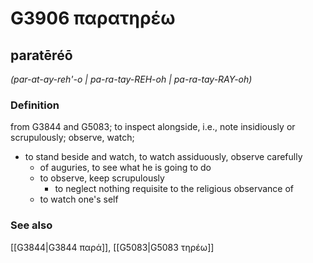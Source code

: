 # G3906 παρατηρέω

## paratēréō

_(par-at-ay-reh'-o | pa-ra-tay-REH-oh | pa-ra-tay-RAY-oh)_

### Definition

from G3844 and G5083; to inspect alongside, i.e., note insidiously or scrupulously; observe, watch; 

- to stand beside and watch, to watch assiduously, observe carefully
  - of auguries, to see what he is going to do
  - to observe, keep scrupulously
    - to neglect nothing requisite to the religious observance of
  - to watch one's self

### See also

[[G3844|G3844 παρά]], [[G5083|G5083 τηρέω]]
